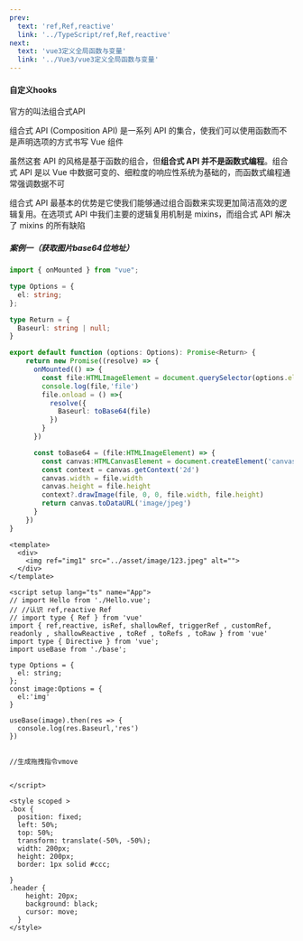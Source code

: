 ```yaml
---
prev:
  text: 'ref,Ref,reactive'
  link: '../TypeScript/ref,Ref,reactive'
next:
  text: 'vue3定义全局函数与变量'
  link: '../Vue3/vue3定义全局函数与变量'
---
```

#### 自定义hooks

官方的叫法组合式API

组合式 API (Composition API) 是一系列 API 的集合，使我们可以使用函数而不是声明选项的方式书写 Vue 组件

虽然这套 API 的风格是基于函数的组合，但**组合式 API 并不是函数式编程**。组合式 API 是以 Vue 中数据可变的、细粒度的响应性系统为基础的，而函数式编程通常强调数据不可

组合式 API 最基本的优势是它使我们能够通过组合函数来实现更加简洁高效的逻辑复用。在选项式 API 中我们主要的逻辑复用机制是 mixins，而组合式 API 解决了 mixins 的所有缺陷

##### 案例一（获取图片base64位地址）

```ts
import { onMounted } from "vue";

type Options = {
  el: string;
};

type Return = {
  Baseurl: string | null;
}

export default function (options: Options): Promise<Return> {
    return new Promise((resolve) => {
      onMounted(() => {
        const file:HTMLImageElement = document.querySelector(options.el) as HTMLImageElement
        console.log(file,'file')
        file.onload = () =>{
          resolve({
            Baseurl: toBase64(file)
          })
        }
      })

      const toBase64 = (file:HTMLImageElement) => {
        const canvas:HTMLCanvasElement = document.createElement('canvas')
        const context = canvas.getContext('2d')
        canvas.width = file.width
        canvas.height = file.height
        context?.drawImage(file, 0, 0, file.width, file.height)
        return canvas.toDataURL('image/jpeg')
      }
    })
}
```

```vue
<template>
  <div>
    <img ref="img1" src="../asset/image/123.jpeg" alt="">
  </div>
</template>

<script setup lang="ts" name="App">
// import Hello from './Hello.vue';
// //认识 ref,reactive Ref
// import type { Ref } from 'vue'
import { ref,reactive, isRef, shallowRef, triggerRef , customRef, readonly , shallowReactive , toRef , toRefs , toRaw } from 'vue' 
import type { Directive } from 'vue';
import useBase from './base';

type Options = {
  el: string;
};
const image:Options = {
  el:'img'
}

useBase(image).then(res => {
  console.log(res.Baseurl,'res')
})


//生成拖拽指令vmove


</script>

<style scoped >
.box {
  position: fixed;
  left: 50%;
  top: 50%;
  transform: translate(-50%, -50%);
  width: 200px;
  height: 200px;
  border: 1px solid #ccc;
  
}
.header {
    height: 20px;
    background: black;
    cursor: move;
  }
</style>
```

